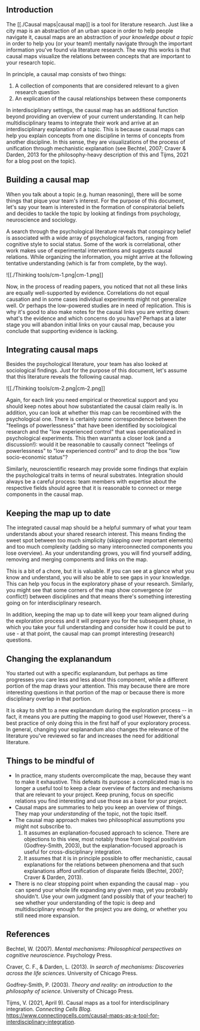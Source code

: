 ## Introduction
The [[./Causal maps|causal map]] is a tool for literature research. Just like a city map is an abstraction of an urban space in order to help people navigate it, causal maps are an abstraction of *your knowledge about a topic* in order to help you (or your team!) mentally navigate through the important information you've found via literature research. The way this works is that causal maps visualize the relations between concepts that are important to your research topic. 

In principle, a causal map consists of two things:
1.  A collection of components that are considered relevant to a given research question
2.  An explication of the causal relationships between these components

In interdisciplinary settings, the causal map has an additional function beyond providing an overview of your current understanding. It can help multidisciplinary teams to integrate their work and arrive at an interdisciplinary explanation of a topic. This is because causal maps can help you explain concepts from one discipline in terms of concepts from another discipline. In this sense, they are visualizations of the process of unification through mechanistic explanation (see Bechtel, 2007; Craver & Darden, 2013 for the philosophy-heavy description of this and Tijms, 2021 for a blog post on the topic).

## Building a causal map
When you talk about a topic (e.g. human reasoning), there will be some things that pique your team's interest. For the purpose of this document, let's say your team is interested in the formation of conspiratorial beliefs and decides to tackle the topic by looking at findings from psychology, neuroscience and sociology.

A search through the psychological literature reveals that conspiracy belief is associated with a wide array of psychological factors, ranging from cognitive style to social status. Some of the work is correlational, other work makes use of experimental interventions and suggests causal relations. While organizing the information, you might arrive at the following tentative understanding (which is far from complete, by the way).


![[./Thinking tools/cm-1.png|cm-1.png]]



Now, in the process of reading papers, you noticed that not all these links are equally well-supported by evidence. Correlations do not equal causation and in some cases individual experiments might not generalize well. Or perhaps the low-powered studies are in need of replication. This is why it's good to also make notes for the causal links you are writing down: what's the evidence and which concerns do you have? Perhaps at a later stage you will abandon initial links on your causal map, because you conclude that supporting evidence is lacking.

## Integrating causal maps
Besides the psychological literature, your team has also looked at sociological findings. Just for the purpose of this document, let's assume that this literature reveals the following causal map.

![[./Thinking tools/cm-2.png|cm-2.png]]

Again, for each link you need empirical or theoretical support and you should keep notes about how substantiated the causal claim really is. In addition, you can look at whether this map can be recombined with the psychological one. There is certainly *some* correspondence between the "feelings of powerlessness" that have been identified by sociological research and the "low experienced control" that was operationalized in psychological experiments. This then warrants a closer look (and a discussion!): would it be reasonable to causally connect "feelings of powerlessness" to "low experienced control" and to drop the box "low socio-economic status"?

Similarly, neuroscientific research may provide some findings that explain the psychological traits in terms of neural substrates. Integration should always be a careful process: team members with expertise about the respective fields should agree that it is reasonable to connect or merge components in the causal map.

## Keeping the map up to date
The integrated causal map should be a helpful summary of what your team understands about your shared research interest. This means finding the sweet spot between too much simplicity (skipping over important elements) and too much complexity (adding so many interconnected components you lose overview). As your understanding grows, you will find yourself adding, removing and merging components and links on the map.

This is a bit of a chore, but it is valuable. If you can see at a glance what you know and understand, you will also be able to see gaps in your knowledge. This can help you focus in the exploratory phase of your research. Similarly, you might see that some corners of the map show convergence (or conflict!) between disciplines and that means there's something interesting going on for interdisciplinary research.

In addition, keeping the map up to date will keep your team aligned during the exploration process and it will prepare you for the subsequent phase, in which you take your full understanding and consider how it could be put to use - at that point,  the causal map can  prompt interesting (research) questions.

## Changing the explanandum
You started out with a specific explanandum, but perhaps as time progresses you care less and less about this component, while a different portion of the map draws your attention. This may because there are more interesting questions in that portion of the map or because there is more disciplinary overlap in that portion. 

It is okay to shift to a new explanandum during the exploration process -- in fact, it means you are putting the mapping to good use! However, there's a best practice of only doing this in the first half of your exploratory process. In general, changing your explanandum also changes the relevance of the literature you've reviewed so far and increases the need for additional literature.

## Things to be mindful of
* In practice, many students overcomplicate the map, because they want to make it exhaustive. This defeats its purpose: a complicated map is no longer a useful tool to keep a clear overview of factors and mechanisms that are relevant to your project. Keep pruning, focus on specific relations you find interesting and use those as a base for your project.
* Causal maps are summaries to help you keep an overview of things. They map your *understanding* of the topic, not the topic itself.
* The causal map approach makes two philosophical assumptions you might not subscribe to.
	1. It assumes an explanation-focused approach to science. There are objections to this view, most notably those from logical positivism (Godfrey-Smith, 2003), but the explanation-focused approach is useful for cross-disciplinary integration.
	2. It assumes that it is in principle possible to offer mechanistic, causal explanations for the relations between phenomena and that such explanations afford unification of disparate fields (Bechtel, 2007; Craver & Darden, 2013).
* There is no clear stopping point when expanding the causal map - you can spend your whole life expanding any given map, yet you probably shouldn't. Use your own judgment (and possibly that of your teacher) to see whether your understanding of the topic is deep and multidisciplinary enough for the project you are doing, or whether you still need more expansion.

## References
Bechtel, W. (2007). _Mental mechanisms: Philosophical perspectives on cognitive neuroscience_. Psychology Press.

Craver, C. F., & Darden, L. (2013). _In search of mechanisms: Discoveries across the life sciences_. University of Chicago Press.

Godfrey-Smith, P. (2003). *Theory and reality: an introduction to the philosophy of science*. University of Chicago Press.

Tijms, V. (2021, April 9). Causal maps as a tool for interdisciplinary integration. _Connecting Cells Blog_. https://www.connectingcells.com/causal-maps-as-a-tool-for-interdisciplinary-integration.
